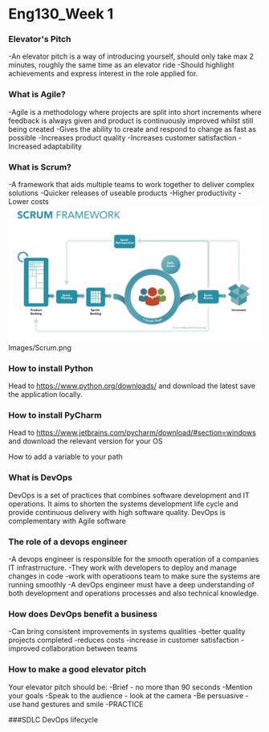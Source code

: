# Eng130_Week 1 

### Elevator's Pitch
-An elevator pitch is a  way of introducing yourself, should only take max 2 minutes, roughly the same time as an elevator ride
-Should highlight achievements and express interest in the role applied for.


### What is Agile?
-Agile is a methodology where projects are split into short increments where feedback is always given and product is continuously improved whilst still being created
-Gives the ability to create and respond to change as fast as possible
-Increases product quality
-Increases customer satisfaction
-Increased adaptability


### What is Scrum?
-A framework that aids multiple teams to work together to deliver complex solutions
-Quicker releases of useable products
-Higher productivity
-Lower costs
![](images/scrum.png)
Images/Scrum.png

### How to install Python
Head to https://www.python.org/downloads/ and download the latest save the application locally.

### How to install PyCharm
Head to https://www.jetbrains.com/pycharm/download/#section=windows and download the relevant version for your OS


How to add a variable to your path


### What is DevOps
DevOps is a set of practices that combines software development and IT operations. 
It aims to shorten the systems development life cycle and provide continuous delivery with high software quality. 
DevOps is complementary with Agile software

### The role of a devops engineer
-A devops engineer is responsible for the smooth operation of a companies IT infrastrructure.
-They work with developers to deploy and manage changes in code
-work with operatioons team to make sure the systems are running smoothly
-A devOps engineer must have a deep understanding of both development and operations processes and also technical knowledge.

### How does DevOps benefit a business
-Can bring consistent improvements in systems qualities
-better quality projects completed
-reduces costs
-increase in customer satisfaction
-improved collaboration between teams

### How to make a good elevator pitch
Your elevator pitch should be:
-Brief - no more than 90 seconds
-Mention your goals
-Speak to the audience - look at the camera
-Be persuasive - use hand gestures and smile
-PRACTICE


###SDLC DevOps lifecycle
